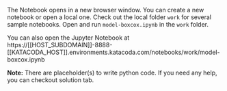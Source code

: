 The Notebook opens in a new browser window. You can create a new notebook or open a local one. Check out the local folder `work` for several sample notebooks. Open and run `model-boxcox.ipynb` in the `work` folder.

You can also open the Jupyter Notebook at https://[[HOST_SUBDOMAIN]]-8888-[[KATACODA_HOST]].environments.katacoda.com/notebooks/work/model-boxcox.ipynb

**Note:**
There are placeholder(s) to write python code. If you need any help, you can checkout solution tab.